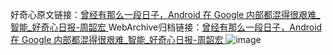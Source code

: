 好奇心原文链接：[曾经有那么一段日子，Android 在 Google 内部都混得很艰难_智能_好奇心日报-周韶宏 ](https://www.qdaily.com/articles/12045.html)
WebArchive归档链接：[曾经有那么一段日子，Android 在 Google 内部都混得很艰难_智能_好奇心日报-周韶宏 ](http://web.archive.org/web/20190623171822/https://www.qdaily.com/articles/12045.html)
![image](http://ww3.sinaimg.cn/large/007d5XDply1g3whyi58s0j30u06nhnpd)